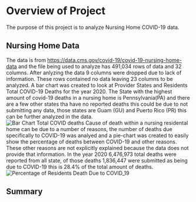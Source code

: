 # Overview of Project
The purpose of this project is to analyze Nursing Home COVID-19 data.
## Nursing Home Data 
The data is from https://data.cms.gov/covid-19/covid-19-nursing-home-data and the file being used to analyze has 491,034 rows of data and 32 columns. After anlyzing the data 9 columns were dropped due to lack of information. These rows contained no data leaving 23 columns to be analyzed. A bar chart was created to look at Provider States and Residents Total COVID-19 Deaths for the year 2020. The State with the highest amount of covid-19 deaths in a nursing home is Pennsylvania(PA) and there are a few other states tha have no reported deaths this could be due to not submitting any data, those states are Guam (GU) and Puerto Rico (PR) this can be further analyzed in the data.  
![Bar Chart Total COVID deaths ](https://github.com/user-attachments/assets/1d5cf0de-7144-4339-8a52-1621368b06d1)
Cause of death within a nursing residental home can be due to a number of reasons, the number of deaths due specifically to COVID-19 was analyed and a pie-chart was created to easily show the percentage of deaths between COVID-19 and other reasons. These other reasons are not explicitly explained because the data does not provide that information. In the year 2020 6,476,973 total deaths were reported from all state, of those deaths 1,836,447 were submitted as being due to COVID-19 this is 28.4% of the total amount of deaths. 
![Percentage of Residents Death Due to COVID_19](https://github.com/user-attachments/assets/90a23669-1397-459b-8b80-74265482f042)

## Summary 
